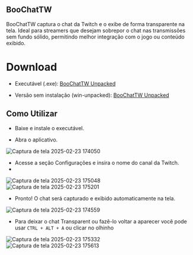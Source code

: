 ## BooChatTW

BooChatTW captura o chat da Twitch e o exibe de forma transparente na tela. Ideal para streamers que desejam sobrepor o chat nas transmissões sem fundo sólido, permitindo melhor integração com o jogo ou conteúdo exibido.

# Download

- Executável (.exe): [BooChatTW Unpacked](https://drive.google.com/file/d/1iraVVq-k2zSq-SCabnY-0-fXjCelB32A/view?usp=sharing)

- Versão sem instalação (win-unpacked): [BooChatTW Unpacked](https://drive.google.com/file/d/1ri2rIHr_vl8Y9ub0hTSdcmuUt6tQLu8l/view?usp=sharing)

## Como Utilizar

- Baixe e instale o executável.

- Abra o aplicativo.

![Captura de tela 2025-02-23 174050](https://github.com/user-attachments/assets/08250672-e3e7-49ec-992e-ede25672a2c7)

- Acesse a seção Configurações e insira o nome do canal da Twitch.
- 
![Captura de tela 2025-02-23 175048](https://github.com/user-attachments/assets/3c3451db-2e96-4e65-962e-ced092919e9f)
![Captura de tela 2025-02-23 175201](https://github.com/user-attachments/assets/2b27ce31-f3f7-445b-8e53-ffd2ad07088d)

- Pronto! O chat será capturado e exibido automaticamente na tela.

![Captura de tela 2025-02-23 174559](https://github.com/user-attachments/assets/489043e2-0376-4d09-87cc-576b873ad007)

- Para deixar o chat Transparent ou fazê-lo voltar a aparecer você pode usar ```CTRL + ALT + A``` ou clicar no olhinho

![Captura de tela 2025-02-23 175332](https://github.com/user-attachments/assets/ee677aef-14ca-4065-b157-8a1e80ea1aa6)
![Captura de tela 2025-02-23 175613](https://github.com/user-attachments/assets/d7ca397e-96b5-4d5c-98ee-4ff8a1b53749)

